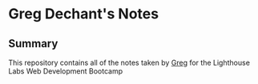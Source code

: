# Greg Dechant's Notes

## Summary

This repository contains all of the notes taken by [Greg](https://github.com/Dechantg/) for the Lighthouse Labs Web Development Bootcamp
